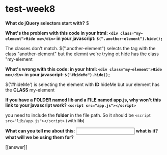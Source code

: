 # test-week8

**What do jQuery selectors start with?**
$


**What's the problem with this code
in your html:
`<div class="my-element">Hide me</div>`
in your javascript:
`$(".another-element").hide();`**

The classes don't match. $(".another-element") selects the tag with the class "another-element" but the elemnt we're trying ot hide has the class "my-element


**What's wrong with this code:
in your html:
`<div class="my-element">Hide me</div>`
in your javascript:
`$("#hideMe").hide();`**

$('#hideMe') is selecting the element with **ID** hideMe but our element has the **CLASS** my-element

**If you have a FOLDER named lib and a FILE named app.js, why won't this link to your javascript work?
`<script src="app.js"></script>`**

you need to include the **folder** in the file path. So it should be `<script src="lib/app.js"></script>` (with **lib**)

**What can you tell me about this: <input type="text"/> what is it? what will we be using them for?**

[[answer]]
